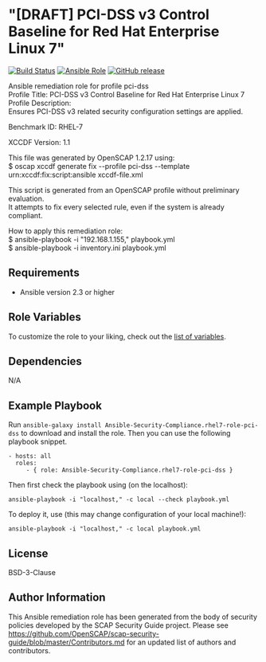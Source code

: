 "[DRAFT] PCI-DSS v3 Control Baseline for Red Hat Enterprise Linux 7"
=========

[![Build Status](https://travis-ci.org/RedHatOfficial/ansible-rhel7-pci-dss-role.svg?branch=master)](https://travis-ci.org/RedHatOfficial/ansible-rhel7-pci-dss-role)
[![Ansible Role](https://img.shields.io/ansible/role/26067.svg)](https://galaxy.ansible.com/RedHatOfficial/rhel7-pci-dss-role)
[![GitHub release](https://img.shields.io/github/release/RedHatOfficial/ansible-rhel7-pci-dss-role.svg)](https://github.com/RedHatOfficial/ansible-rhel7-pci-dss-role/releases/latest)

Ansible remediation role for profile pci-dss  
Profile Title:  PCI-DSS v3 Control Baseline for Red Hat Enterprise Linux 7
Profile Description:  
Ensures PCI-DSS v3 related security configuration settings are applied.  
  
Benchmark ID:  RHEL-7  

XCCDF Version:  1.1  
  
This file was generated by OpenSCAP 1.2.17 using:  
	$ oscap xccdf generate fix --profile pci-dss --template urn:xccdf:fix:script:ansible xccdf-file.xml   
  
This script is generated from an OpenSCAP profile without preliminary evaluation.  
It attempts to fix every selected rule, even if the system is already compliant.  
  
How to apply this remediation role:  
$ ansible-playbook -i "192.168.1.155," playbook.yml  
$ ansible-playbook -i inventory.ini playbook.yml

Requirements
------------

- Ansible version 2.3 or higher

Role Variables
--------------

To customize the role to your liking, check out the [list of variables](vars/main.yml).

Dependencies
------------

N/A

Example Playbook
----------------

Run `ansible-galaxy install Ansible-Security-Compliance.rhel7-role-pci-dss` to
download and install the role. Then you can use the following playbook snippet.


    - hosts: all
      roles:
         - { role: Ansible-Security-Compliance.rhel7-role-pci-dss }


Then first check the playbook using (on the localhost):

    ansible-playbook -i "localhost," -c local --check playbook.yml

To deploy it, use (this may change configuration of your local machine!):

    ansible-playbook -i "localhost," -c local playbook.yml


License
-------

BSD-3-Clause

Author Information
------------------

This Ansible remediation role has been generated from the body of security policies developed by the SCAP Security Guide project. Please see https://github.com/OpenSCAP/scap-security-guide/blob/master/Contributors.md for an updated list of authors and contributors.
